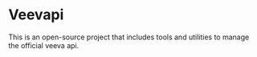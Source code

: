 # Veevapi

This is an open-source project that includes tools and utilities to manage the official veeva api.

